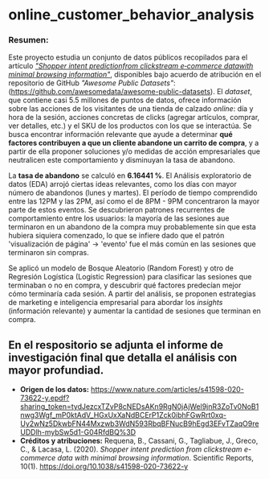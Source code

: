 # online_customer_behavior_analysis

### Resumen:
Este proyecto estudia un conjunto de datos públicos recopilados para el artículo _["Shopper intent predictionfrom clickstream e‑commerce datawith minimal browsing information"](https://www.nature.com/articles/s41598-020-73622-y.epdf?sharing_token=tydJezcxTZvP8cNEDsAKn9RgN0jAjWel9jnR3ZoTv0NoB1nwg3Wgf_mP0ktAdV_HGxUxXaNdBCErP1Zck0ibhFGwRrt0xq-Uy2wNz5DkwbFN44Mxzwb3WdN593RbqBFNucB9hEgd3EFvTZaqO9reUDDlh-mybSw5d1-G04RfdBQ%3D)_, disponibles bajo acuerdo de atribución en el repositorio de GitHub _"Awesome Public Datasets"_: (https://github.com/awesomedata/awesome-public-datasets). El _dataset_, que contiene casi 5.5 millones de puntos de datos, ofrece información sobre las acciones de los visitantes de una tienda de calzado _online_: día y hora  de la sesión, acciones concretas de clicks (agregar artículos, comprar, ver detalles, etc.) y el SKU de los productos con los que se interactúa. Se busca encontrar información relevante que ayude a determinar **qué factores contribuyen a que un cliente abandone un carrito de compra**, y a partir de ella proponer soluciones y/o medidas de acción empresariales que neutralicen este comportamiento y disminuyan la tasa de abandono.

La **tasa de abandono** se calculó en **6.16441 %**. El Análisis exploratorio de datos (EDA) arrojó ciertas ideas relevantes, como los días con mayor número de abandonos (lunes y martes). El período de tiempo comprendido entre las 12PM y las 2PM, así como el de 8PM - 9PM concentraron la mayor parte de estos eventos. Se descubrieron patrones recurrentes de comportamiento entre los usuarios: la mayoría de las sesiones aue terminaron en un abandono de la compra muy probablemente sin que esta hubiera siquiera comenzado, lo que se infiere dado que el patrón 'visualización de página' → 'evento' fue el más común en las sesiones que terminaron sin compras.  

Se aplicó un modelo de Bosque Aleatorio (Random Forest) y otro de Regresión Logística (Logistic Regression) para clasificar las sesiones que terminaban o no en compra, y descubrir qué factores predecían mejor cómo terminaría cada sesión. A partir del análisis, se proponen estrategias de marketing e inteligencia empresarial para abordar los _insights_ (información relevante) y aumentar la cantidad de sesiones que terminan en compra.

En el respositorio se adjunta el informe de investigación final que detalla el análisis con mayor profundiad.
---------------------------------------------------

* **Origen de los datos:** https://www.nature.com/articles/s41598-020-73622-y.epdf?sharing_token=tydJezcxTZvP8cNEDsAKn9RgN0jAjWel9jnR3ZoTv0NoB1nwg3Wgf_mP0ktAdV_HGxUxXaNdBCErP1Zck0ibhFGwRrt0xq-Uy2wNz5DkwbFN44Mxzwb3WdN593RbqBFNucB9hEgd3EFvTZaqO9reUDDlh-mybSw5d1-G04RfdBQ%3D
* **Créditos y atribuciones:** Requena, B., Cassani, G., Tagliabue, J., Greco, C., & Lacasa, L. (2020). _Shopper intent prediction from clickstream e-commerce data with minimal browsing information_. Scientific Reports, 10(1). https://doi.org/10.1038/s41598-020-73622-y
